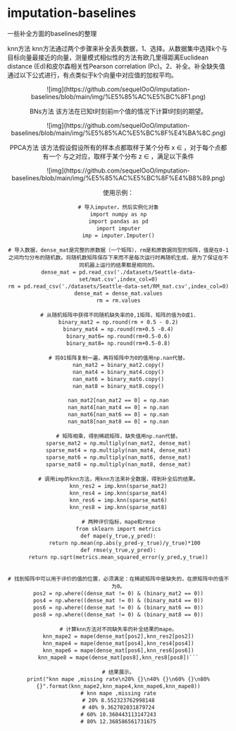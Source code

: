 # imputation-baselines
一些补全方面的baselines的整理

knn方法
knn方法通过两个步骤来补全丢失数据，1、选择。从数据集中选择k个与目标向量最接近的向量，测量模式相似性的方法有欧几里得距离Euclidean distance (Ed)和皮尔森相关性Pearson correlation (Pc)。2、补全。补全缺失值通过以下公式进行，有点类似于k个向量中对应值的加权平均。

<div align=center>![img](https://github.com/sequelOoO/imputation-baselines/blob/main/img/%E5%85%AC%E5%BC%8F1.png)

BNs方法
该方法在已知t时刻前m个值的情况下计算t时刻的期望。

<div align=center>![img](https://github.com/sequelOoO/imputation-baselines/blob/main/img/%E5%85%AC%E5%BC%8F%E4%BA%8C.png)

PPCA方法
该方法假设假设所有的样本点都取样于某个分布 x ∈ ，对于每个点都有一个 与之对应，取样于某个分布 z ∈ ，满足以下条件

<div align=center>![img](https://github.com/sequelOoO/imputation-baselines/blob/main/img/%E5%85%AC%E5%BC%8F%E4%B8%89.png)

使用示例：
```
# 导入imputer，然后实例化对象
import numpy as np
import pandas as pd
import imputer
imp = imputer.Imputer()

# 导入数据，dense_mat是完整的原数据（一个矩阵），rm是和原数据同型的矩阵，值是在0-1之间均匀分布的随机数。将随机数矩阵保存下来而不是每次运行时再随机生成，是为了保证在不同机器上运行的结果都是相同的。
dense_mat = pd.read_csv('./datasets/Seattle-data-set/mat.csv',index_col=0)
rm = pd.read_csv('./datasets/Seattle-data-set/RM_mat.csv',index_col=0)
dense_mat = dense_mat.values
rm = rm.values

# 从随机矩阵中获得不同随机缺失率的0,1矩阵，矩阵的值为0或1.
binary_mat2 = np.round(rm + 0.5 - 0.2)
binary_mat4 = np.round(rm+0.5 -0.4)
binary_mat6= np.round(rm+0.5-0.6)
binary_mat8= np.round(rm+0.5-0.8)

# 将01矩阵复制一遍，再将矩阵中为0的值用np.nan代替。
nan_mat2 = binary_mat2.copy()
nan_mat4 = binary_mat4.copy()
nan_mat6 = binary_mat6.copy()
nan_mat8 = binary_mat8.copy()

nan_mat2[nan_mat2 == 0] = np.nan
nan_mat4[nan_mat4 == 0] = np.nan
nan_mat6[nan_mat6 == 0] = np.nan
nan_mat8[nan_mat8 == 0] = np.nan

# 矩阵相乘，得到稀疏矩阵，缺失值用np.nan代替。
sparse_mat2 = np.multiply(nan_mat2, dense_mat)
sparse_mat4 = np.multiply(nan_mat4, dense_mat)
sparse_mat6 = np.multiply(nan_mat6, dense_mat)
sparse_mat8 = np.multiply(nan_mat8, dense_mat)

# 调用imp的knn方法，用knn方法来补全数据，得到补全后的结果。
knn_res2 = imp.knn(sparse_mat2)
knn_res4 = imp.knn(sparse_mat4)
knn_res6 = imp.knn(sparse_mat6)
knn_res8 = imp.knn(sparse_mat8)

# 两种评价指标，mape和rmse
from sklearn import metrics
def mape(y_true,y_pred):
    return np.mean(np.abs(y_pred-y_true)/y_true)*100
def rmse(y_true,y_pred):
return np.sqrt(metrics.mean_squared_error(y_pred,y_true))


# 找到矩阵中可以用于评价的值的位置，必须满足：在稀疏矩阵中是缺失的，在原矩阵中的值不为0。
pos2 = np.where((dense_mat != 0) & (binary_mat2 == 0))
pos4 = np.where((dense_mat != 0) & (binary_mat4 == 0))
pos6 = np.where((dense_mat != 0) & (binary_mat6 == 0))
pos8 = np.where((dense_mat != 0) & (binary_mat8 == 0))

# 计算knn方法对不同缺失率的补全结果的mape。
knn_mape2 = mape(dense_mat[pos2],knn_res2[pos2])
knn_mape4 = mape(dense_mat[pos4],knn_res4[pos4])
knn_mape6 = mape(dense_mat[pos6],knn_res6[pos6])
knn_mape8 = mape(dense_mat[pos8],knn_res8[pos8])```

# 结果展示。
print("knn mape ,missing rate\n20% {}\n40% {}\n60% {}\n80% {}".format(knn_mape2,knn_mape4,knn_mape6,knn_mape8))
# knn mape ,missing rate
# 20% 8.552323762998148
# 40% 9.362702031879724
# 60% 10.360443113147243
# 80% 12.368586561731675
```
